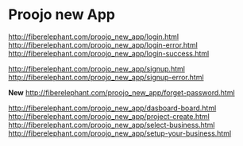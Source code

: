 # Proojo new App



http://fiberelephant.com/proojo_new_app/login.html<br>
http://fiberelephant.com/proojo_new_app/login-error.html<br>
http://fiberelephant.com/proojo_new_app/login-success.html<br>

http://fiberelephant.com/proojo_new_app/signup.html<br>
http://fiberelephant.com/proojo_new_app/signup-error.html<br>

__New__
http://fiberelephant.com/proojo_new_app/forget-password.html<br>

http://fiberelephant.com/proojo_new_app/dasboard-board.html	<br>
http://fiberelephant.com/proojo_new_app/project-create.html<br>
http://fiberelephant.com/proojo_new_app/select-business.html<br>
http://fiberelephant.com/proojo_new_app/setup-your-business.html<br>